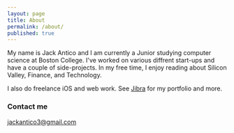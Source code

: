 ```yaml
---
layout: page
title: About
permalink: /about/
published: true
---
```



My name is Jack Antico and I am currently a Junior studying computer science at Boston College. I've worked on various diffrent start-ups and have a couple of side-projects. In my free time, I enjoy reading about Silicon Valley, Finance, and Technology.

I also do freelance iOS and web work. See [Jibra](https://jibrallc.github.io/jibra/) for my portfolio and more.

### Contact me

[jackantico3@gmail.com](mailto:jackantico3@gmail.com)
